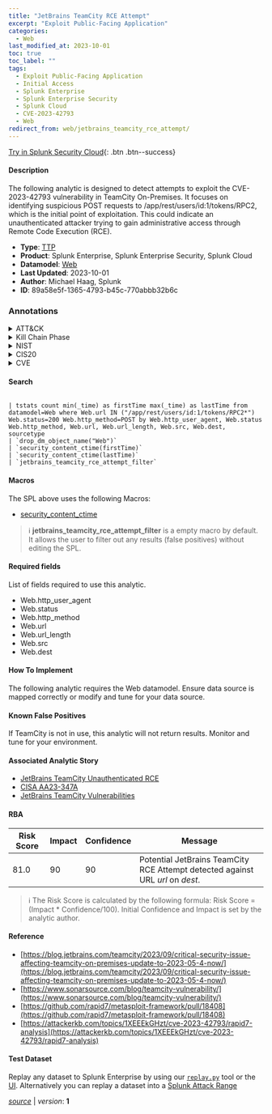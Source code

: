 ```yaml
---
title: "JetBrains TeamCity RCE Attempt"
excerpt: "Exploit Public-Facing Application"
categories:
  - Web
last_modified_at: 2023-10-01
toc: true
toc_label: ""
tags:
  - Exploit Public-Facing Application
  - Initial Access
  - Splunk Enterprise
  - Splunk Enterprise Security
  - Splunk Cloud
  - CVE-2023-42793
  - Web
redirect_from: web/jetbrains_teamcity_rce_attempt/
---
```




[Try in Splunk Security Cloud](https://www.splunk.com/en_us/cyber-security.html){: .btn .btn--success}

#### Description

The following analytic is designed to detect attempts to exploit the CVE-2023-42793 vulnerability in TeamCity On-Premises. It focuses on identifying suspicious POST requests to /app/rest/users/id:1/tokens/RPC2, which is the initial point of exploitation. This could indicate an unauthenticated attacker trying to gain administrative access through Remote Code Execution (RCE).

- **Type**: [TTP](https://github.com/splunk/security_content/wiki/Detection-Analytic-Types)
- **Product**: Splunk Enterprise, Splunk Enterprise Security, Splunk Cloud
- **Datamodel**: [Web](https://docs.splunk.com/Documentation/CIM/latest/User/Web)
- **Last Updated**: 2023-10-01
- **Author**: Michael Haag, Splunk
- **ID**: 89a58e5f-1365-4793-b45c-770abbb32b6c

### Annotations
<details>
  <summary>ATT&CK</summary>

<div markdown="1">

#### [ATT&CK](https://attack.mitre.org/)

| ID          | Technique   | Tactic         |
| ----------- | ----------- |--------------- |
| [T1190](https://attack.mitre.org/techniques/T1190/) | Exploit Public-Facing Application | Initial Access |

</div>
</details>


<details>
  <summary>Kill Chain Phase</summary>

<div markdown="1">

* Delivery


</div>
</details>


<details>
  <summary>NIST</summary>

<div markdown="1">

* DE.CM



</div>
</details>

<details>
  <summary>CIS20</summary>

<div markdown="1">

* CIS 13



</div>
</details>

<details>
  <summary>CVE</summary>

<div markdown="1">

| ID          | Summary | [CVSS](https://nvd.nist.gov/vuln-metrics/cvss) |
| ----------- | ----------- | -------------- |
| [CVE-2023-42793](https://nvd.nist.gov/vuln/detail/CVE-2023-42793) | In JetBrains TeamCity before 2023.05.4 authentication bypass leading to RCE on TeamCity Server was possible | None |



</div>
</details>


#### Search

```

| tstats count min(_time) as firstTime max(_time) as lastTime from datamodel=Web where Web.url IN ("/app/rest/users/id:1/tokens/RPC2*") Web.status=200 Web.http_method=POST by Web.http_user_agent, Web.status Web.http_method, Web.url, Web.url_length, Web.src, Web.dest, sourcetype 
| `drop_dm_object_name("Web")` 
| `security_content_ctime(firstTime)` 
| `security_content_ctime(lastTime)` 
| `jetbrains_teamcity_rce_attempt_filter`
```

#### Macros
The SPL above uses the following Macros:
* [security_content_ctime](https://github.com/splunk/security_content/blob/develop/macros/security_content_ctime.yml)

> :information_source:
> **jetbrains_teamcity_rce_attempt_filter** is a empty macro by default. It allows the user to filter out any results (false positives) without editing the SPL.



#### Required fields
List of fields required to use this analytic.
* Web.http_user_agent
* Web.status
* Web.http_method
* Web.url
* Web.url_length
* Web.src
* Web.dest



#### How To Implement
The following analytic requires the Web datamodel. Ensure data source is mapped correctly or modify and tune for your data source.
#### Known False Positives
If TeamCity is not in use, this analytic will not return results. Monitor and tune for your environment.

#### Associated Analytic Story
* [JetBrains TeamCity Unauthenticated RCE](/stories/jetbrains_teamcity_unauthenticated_rce)
* [CISA AA23-347A](/stories/cisa_aa23-347a)
* [JetBrains TeamCity Vulnerabilities](/stories/jetbrains_teamcity_vulnerabilities)




#### RBA

| Risk Score  | Impact      | Confidence   | Message      |
| ----------- | ----------- |--------------|--------------|
| 81.0 | 90 | 90 | Potential JetBrains TeamCity RCE Attempt detected against URL $url$ on $dest$. |


> :information_source:
> The Risk Score is calculated by the following formula: Risk Score = (Impact * Confidence/100). Initial Confidence and Impact is set by the analytic author.


#### Reference

* [https://blog.jetbrains.com/teamcity/2023/09/critical-security-issue-affecting-teamcity-on-premises-update-to-2023-05-4-now/](https://blog.jetbrains.com/teamcity/2023/09/critical-security-issue-affecting-teamcity-on-premises-update-to-2023-05-4-now/)
* [https://www.sonarsource.com/blog/teamcity-vulnerability/](https://www.sonarsource.com/blog/teamcity-vulnerability/)
* [https://github.com/rapid7/metasploit-framework/pull/18408](https://github.com/rapid7/metasploit-framework/pull/18408)
* [https://attackerkb.com/topics/1XEEEkGHzt/cve-2023-42793/rapid7-analysis](https://attackerkb.com/topics/1XEEEkGHzt/cve-2023-42793/rapid7-analysis)



#### Test Dataset
Replay any dataset to Splunk Enterprise by using our [`replay.py`](https://github.com/splunk/attack_data#using-replaypy) tool or the [UI](https://github.com/splunk/attack_data#using-ui).
Alternatively you can replay a dataset into a [Splunk Attack Range](https://github.com/splunk/attack_range#replay-dumps-into-attack-range-splunk-server)




[*source*](https://github.com/splunk/security_content/tree/develop/detections/web/jetbrains_teamcity_rce_attempt.yml) \| *version*: **1**